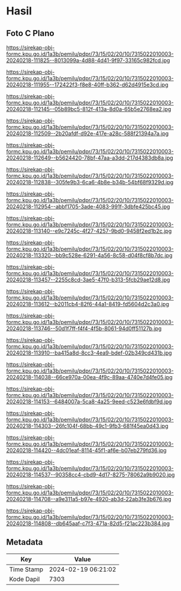 # Hasil

## Foto C Plano

https://sirekap-obj-formc.kpu.go.id/1a3b/pemilu/pdpr/73/15/02/20/10/7315022010003-20240218-111825--8013099a-4d88-4d41-9f97-33165c982fcd.jpg

https://sirekap-obj-formc.kpu.go.id/1a3b/pemilu/pdpr/73/15/02/20/10/7315022010003-20240218-111955--172422f3-f8e8-40ff-b362-d62d4915e3cd.jpg

https://sirekap-obj-formc.kpu.go.id/1a3b/pemilu/pdpr/73/15/02/20/10/7315022010003-20240218-112145--05b89bc5-812f-413a-8d0a-65b5e2768ea2.jpg

https://sirekap-obj-formc.kpu.go.id/1a3b/pemilu/pdpr/73/15/02/20/10/7315022010003-20240218-112509--2b20afdf-d92e-417e-a28c-588f21394a7a.jpg

https://sirekap-obj-formc.kpu.go.id/1a3b/pemilu/pdpr/73/15/02/20/10/7315022010003-20240218-112649--b5624420-78bf-47aa-a3dd-217d4383db8a.jpg

https://sirekap-obj-formc.kpu.go.id/1a3b/pemilu/pdpr/73/15/02/20/10/7315022010003-20240218-112838--305fe9b3-6ca6-4b8e-b34b-54bf68f9329d.jpg

https://sirekap-obj-formc.kpu.go.id/1a3b/pemilu/pdpr/73/15/02/20/10/7315022010003-20240218-112954--abbf1705-3ade-4083-991f-3dbfe425bc45.jpg

https://sirekap-obj-formc.kpu.go.id/1a3b/pemilu/pdpr/73/15/02/20/10/7315022010003-20240218-113140--e9c7245c-4f27-4257-9bd0-9458f2ed1b2c.jpg

https://sirekap-obj-formc.kpu.go.id/1a3b/pemilu/pdpr/73/15/02/20/10/7315022010003-20240218-113320--bb9c528e-6291-4a56-8c58-d04f8cf8b7dc.jpg

https://sirekap-obj-formc.kpu.go.id/1a3b/pemilu/pdpr/73/15/02/20/10/7315022010003-20240218-113457--2255c8cd-3ae5-47f0-b313-5fcb29ae12d8.jpg

https://sirekap-obj-formc.kpu.go.id/1a3b/pemilu/pdpr/73/15/02/20/10/7315022010003-20240218-113612--b2011cb4-82f6-44a1-8419-fd5604d2c3a0.jpg

https://sirekap-obj-formc.kpu.go.id/1a3b/pemilu/pdpr/73/15/02/20/10/7315022010003-20240218-113746--50d1f7ff-f4f4-4f5b-8061-94d0ff51127b.jpg

https://sirekap-obj-formc.kpu.go.id/1a3b/pemilu/pdpr/73/15/02/20/10/7315022010003-20240218-113910--ba415a8d-8cc3-4ea9-bdef-02b349cd431b.jpg

https://sirekap-obj-formc.kpu.go.id/1a3b/pemilu/pdpr/73/15/02/20/10/7315022010003-20240218-114038--66ce970a-00ea-4f9c-89aa-4740e7d4fe05.jpg

https://sirekap-obj-formc.kpu.go.id/1a3b/pemilu/pdpr/73/15/02/20/10/7315022010003-20240218-114153--6484007a-5ca8-4a25-9eed-c523e6fdbf9d.jpg

https://sirekap-obj-formc.kpu.go.id/1a3b/pemilu/pdpr/73/15/02/20/10/7315022010003-20240218-114303--26fc104f-68bb-49c1-9fb3-681f45ea0d43.jpg

https://sirekap-obj-formc.kpu.go.id/1a3b/pemilu/pdpr/73/15/02/20/10/7315022010003-20240218-114420--4dc01eaf-8114-45f1-af6e-b07eb279fd36.jpg

https://sirekap-obj-formc.kpu.go.id/1a3b/pemilu/pdpr/73/15/02/20/10/7315022010003-20240218-114537--90358cc4-cbd9-4d17-8275-78062a9b9020.jpg

https://sirekap-obj-formc.kpu.go.id/1a3b/pemilu/pdpr/73/15/02/20/10/7315022010003-20240218-114708--a9e311a5-b97e-4920-ab3d-22ab3fe3b676.jpg

https://sirekap-obj-formc.kpu.go.id/1a3b/pemilu/pdpr/73/15/02/20/10/7315022010003-20240218-114808--db645aaf-c7f3-471a-82d5-f21ac223b384.jpg


## Metadata

| Key        | Value               |
| ---------- | ------------------- |
| Time Stamp | 2024-02-19 06:21:02 |
| Kode Dapil | 7303                |



